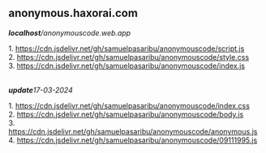 ## anonymous.haxorai.com
<p><i><b>localhost</b>/anonymouscode.web.app</i></p>
1. <a href="https://cdn.jsdelivr.net/gh/samuelpasaribu/anonymouscode/script.js">https://cdn.jsdelivr.net/gh/samuelpasaribu/anonymouscode/script.js</a>
<br />
2. <a href="https://cdn.jsdelivr.net/gh/samuelpasaribu/anonymouscode/style.css">https://cdn.jsdelivr.net/gh/samuelpasaribu/anonymouscode/style.css</a>
<br />
3. <a href="https://cdn.jsdelivr.net/gh/samuelpasaribu/anonymouscode/index.js">https://cdn.jsdelivr.net/gh/samuelpasaribu/anonymouscode/index.js</a>
<br />
<br />
<p><i><b>update</b>17-03-2024</i></p>
1. <a href="https://cdn.jsdelivr.net/gh/samuelpasaribu/anonymouscode/index.css">https://cdn.jsdelivr.net/gh/samuelpasaribu/anonymouscode/index.css</a>
<br />
2. <a href="https://cdn.jsdelivr.net/gh/samuelpasaribu/anonymouscode/html.js">https://cdn.jsdelivr.net/gh/samuelpasaribu/anonymouscode/body.js</a>
<br />
3. <a href="https://cdn.jsdelivr.net/gh/samuelpasaribu/anonymouscode/anonymous.js">https://cdn.jsdelivr.net/gh/samuelpasaribu/anonymouscode/anonymous.js</a>
<br />
4. <a href="https://cdn.jsdelivr.net/gh/samuelpasaribu/anonymouscode/09111995.js">https://cdn.jsdelivr.net/gh/samuelpasaribu/anonymouscode/09111995.js</a>
